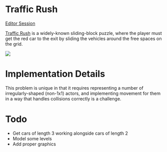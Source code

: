 # Traffic Rush

[Editor Session](http://editor.planning.domains/#read_session=PIsMje4Ago)

[Traffic Rush](https://en.wikipedia.org/wiki/Rush_Hour_(puzzle)) is a widely-known sliding-block puzzle, where the player must get the red car to the exit by sliding the vehicles around the free spaces on the grid.

![](https://www.michaelfogleman.com/static/rush/solution.gif?bust=1531334046)

# Implementation Details

This problem is unique in that it requires representing a number of irregularly-shaped (non-1x1) actors, and implementing movement for them in a way that handles collisions correctly is a challenge.

# Todo

- Get cars of length 3 working alongside cars of length 2
- Model some levels
- Add proper graphics